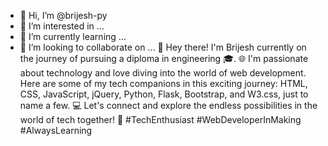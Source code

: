 - 👋 Hi, I’m @brijesh-py
- 👀 I’m interested in ...
- 🌱 I’m currently learning ...
- 💞️ I’m looking to collaborate on ...
👋 Hey there! I'm Brijesh currently on the journey of pursuing a diploma in engineering 🎓. 🌐 I'm passionate about technology and love diving into the world of web development. Here are some of my tech companions in this exciting journey: HTML, CSS, JavaScript, jQuery, Python, Flask, Bootstrap, and W3.css, just to name a few. 💻 Let's connect and explore the endless possibilities in the world of tech together! 🚀 #TechEnthusiast #WebDeveloperInMaking #AlwaysLearning
